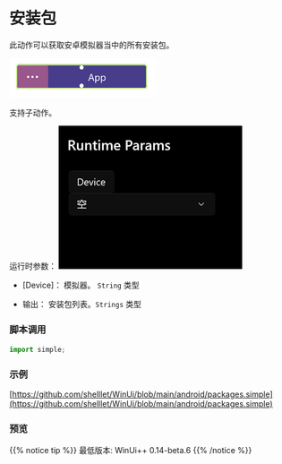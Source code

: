 # 安装包 
此动作可以获取安卓模拟器当中的所有安装包。


![param](./images/2022-12-03_122903.png 'size=90%')

支持子动作。

运行时参数：
![param](./images/2022-12-03_123748.png 'size=90%')

* [Device]： 模拟器。 `String` 类型


* 输出： 安装包列表。`Strings` 类型


### 脚本调用

```python
import simple;


```

### 示例

[https://github.com/shelllet/WinUi/blob/main/android/packages.simple](https://github.com/shelllet/WinUi/blob/main/android/packages.simple)


### 预览


{{% notice tip %}}
最低版本: WinUi++ 0.14-beta.6 
{{% /notice %}}